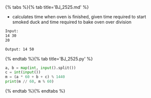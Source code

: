 {% tabs %}{% tab title='BJ_2525.md' %}

* calculates time when oven is finished, given time required to start smoked duck and time required to bake oven over division

```txt
Input:
14 30
20

Output: 14 50
```

{% endtab %}{% tab title='BJ_2525.py' %}

```py
a, b = map(int, input().split())
c = int(input())
m = (a * 60 + b + c) % 1440
print(m // 60, m % 60)
```

{% endtab %}{% endtabs %}

